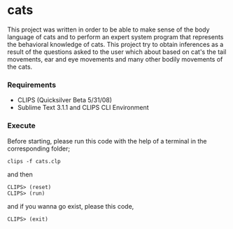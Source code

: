 # cats
This project was written in order to be able to make sense of the body language of cats and to perform an expert system program that represents the behavioral knowledge of cats. 
This project try to obtain inferences as a result of the questions asked to the user which about based on cat's the tail movements, ear and eye movements and many other bodily movements of the cats.
### Requirements
* CLIPS (Quicksilver Beta 5/31/08)
* Sublime Text 3.1.1 and CLIPS CLI Environment
### Execute
Before starting, please run this code with the help of a terminal in the corresponding folder;

```
clips -f cats.clp
```

and then

```
CLIPS> (reset)
CLIPS> (run)
```

and if you wanna go exist, please this code,

```
CLIPS> (exit)
```